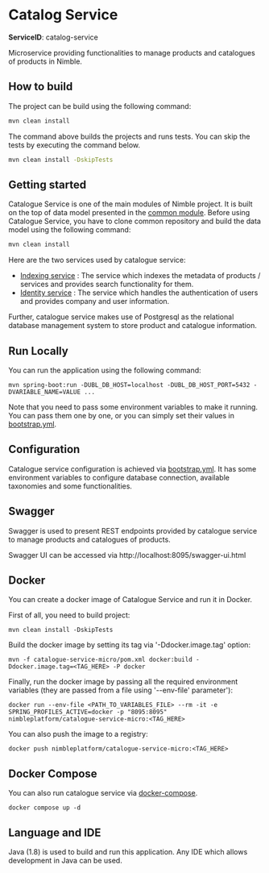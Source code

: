 # Catalog Service
**ServiceID**: catalog-service

Microservice providing functionalities to manage products and catalogues of products in Nimble.

## How to build

The project can be build using the following command:
 ```bash
 mvn clean install
 ```
The command above builds the projects and runs tests. You can skip the tests by executing the command below.
 ```bash
 mvn clean install -DskipTests
 ```
## Getting started

Catalogue Service is one of the main modules of Nimble project. It is built on the top of data model presented in the 
[common module](https://github.com/nimble-platform/common). Before using Catalogue Service, you have to clone common 
repository and build the data model using the following command:
 ```bash
 mvn clean install
 ```

Here are the two services used by catalogue service:

* [Indexing service](https://github.com/nimble-platform/indexing-service) : The service which indexes the metadata of products / services and provides search
functionality for them.
* [Identity service](https://github.com/nimble-platform/identity-service) : The service which handles the authentication of users and provides company
and user information.

Further, catalogue service makes use of Postgresql as the relational database management system to store product and catalogue
information.

## Run Locally

You can run the application using the following command:
 ```
mvn spring-boot:run -DUBL_DB_HOST=localhost -DUBL_DB_HOST_PORT=5432 -DVARIABLE_NAME=VALUE ...
 ```
Note that you need to pass some environment variables to make it running. You can pass them one by one, or you can simply
set their values in [bootstrap.yml](./catalogue-service/src/main/resources/bootstrap.yml).

## Configuration

Catalogue service configuration is achieved via [bootstrap.yml](./catalogue-service/src/main/resources/bootstrap.yml).
It has some environment variables to configure database connection, available taxonomies and some functionalities.

## Swagger

Swagger is used to present REST endpoints provided by catalogue service to manage products and catalogues of products.

Swagger UI can be accessed via http://localhost:8095/swagger-ui.html

## Docker

You can create a docker image of Catalogue Service and run it in Docker.

First of all, you need to build project:
```
mvn clean install -DskipTests
```

Build the docker image by setting its tag via '-Ddocker.image.tag' option:
```
mvn -f catalogue-service-micro/pom.xml docker:build -Ddocker.image.tag=<TAG_HERE> -P docker
```

Finally, run the docker image by passing all the required environment variables (they are
passed from a file using '--env-file' parameter'):
```
docker run --env-file <PATH_TO_VARIABLES_FILE> --rm -it -e SPRING_PROFILES_ACTIVE=docker -p "8095:8095" 
nimbleplatform/catalogue-service-micro:<TAG_HERE> 
```

You can also push the image to a registry:
```
docker push nimbleplatform/catalogue-service-micro:<TAG_HERE>
```

## Docker Compose

You can also run catalogue service via [docker-compose](./catalogue-service-micro/docker-compose.yml).
```
docker compose up -d
```

## Language and IDE
Java (1.8) is used to build and run this application. Any IDE which allows development in Java can be used.